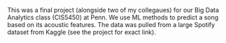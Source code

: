 This was a final project (alongside two of my collegaues) for our Big Data Analytics class (CIS5450) at Penn. We use ML methods to predict a song based on its acoustic features. The data was pulled from a large Spotify dataset from Kaggle (see the project for exact link). 
